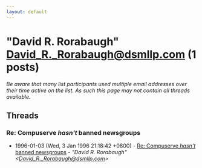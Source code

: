 ```yaml
---
layout: default
---
```


# "David R. Rorabaugh" <David_R._Rorabaugh@dsmllp.com> (1 posts)

_Be aware that many list participants used multiple email addresses over their time active on the list. As such this page may not contain all threads available._

## Threads

### Re: Compuserve *hasn't* banned newsgroups
+ 1996-01-03 (Wed, 3 Jan 1996 21:18:42 +0800) - [Re: Compuserve *hasn't* banned newsgroups](/archive/1996/01/984e9919c250c9e08ad0b847c3ce57b9e88327e749798adec8dd7f1c850b0a65) - _"David R. Rorabaugh" \<David_R._Rorabaugh@dsmllp.com\>_

